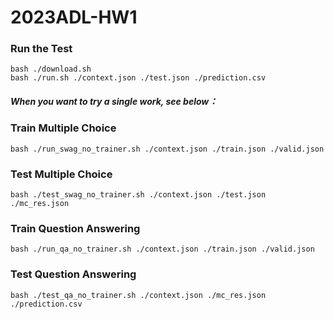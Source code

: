 # 2023ADL-HW1

### Run the Test
```shell
bash ./download.sh
bash ./run.sh ./context.json ./test.json ./prediction.csv
```
##### When you want to try a single work, see below：

### Train Multiple Choice
```shell
bash ./run_swag_no_trainer.sh ./context.json ./train.json ./valid.json
```

### Test Multiple Choice
```shell
bash ./test_swag_no_trainer.sh ./context.json ./test.json ./mc_res.json
```

### Train Question Answering
```shell
bash ./run_qa_no_trainer.sh ./context.json ./train.json ./valid.json
```

### Test Question Answering
```
bash ./test_qa_no_trainer.sh ./context.json ./mc_res.json ./prediction.csv
```
